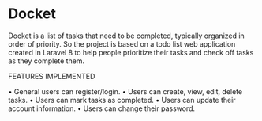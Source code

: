 # Docket
Docket is a list of tasks that need to be completed, typically organized in order of priority.  So the project is based on a todo list web application created in Laravel 8 to help people prioritize their tasks and check off tasks as they complete them.

FEATURES IMPLEMENTED

•	General users can register/login.
•	Users can create, view, edit, delete tasks.
•	Users can mark tasks as completed.
•	Users can update their account information.
•	Users can change their password.
